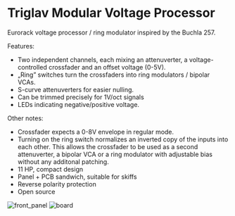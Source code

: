 # Triglav Modular Voltage Processor
Eurorack voltage processor / ring modulator inspired by the Buchla 257.

Features:

* Two independent channels, each mixing an attenuverter, a voltage-controlled crossfader and an offset voltage (0-5V).
* „Ring” switches turn the crossfaders into ring modulators / bipolar VCAs.
* S-curve attenuverters for easier nulling.
* Can be trimmed precisely for 1V/oct signals
* LEDs indicating negative/positive voltage.


Other notes:
* Crossfader expects a 0-8V envelope in regular mode.
* Turning on the ring switch normalizes an inverted copy of the inputs into each other. This allows the crossfader to be used as a second attenuverter, a bipolar VCA or a ring modulator with adjustable bias without any additonal patching.
* 11 HP, compact design
* Panel + PCB sandwich, suitable for skiffs
* Reverse polarity protection
* Open source

![front_panel](https://user-images.githubusercontent.com/3920717/165110925-3a4b16a3-c1ba-4209-b8f3-ab8f2d4c1552.png|width=100)
![board](https://user-images.githubusercontent.com/3920717/165110461-3259a629-43a1-4888-9cee-da92e5d26d03.png)

